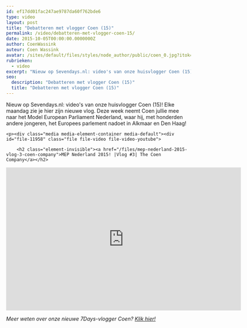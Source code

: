```yaml
---
id: ef17dd01fac247ae9787da60f762bde6
type: video
layout: post
title: "Debatteren met vlogger Coen (15)"
permalink: /video/debatteren-met-vlogger-coen-15/
date: 2015-10-05T00:00:00.0000000Z
author: CoenWassink
auteur: Coen Wassink
avatar: /sites/default/files/styles/node_author/public/coen_0.jpg?itok=u7TRnQBB
rubrieken:
  - video
excerpt: "Nieuw op Sevendays.nl: video's van onze huisvlogger Coen (15)! Elke maandag zie je hier zijn nieuwe vlog. Deze week neemt Coen jullie mee naar het Model European Parliament Nederland, waar hij, met honderden andere jongeren, het Europees parlement nadoet in Alkmaar en Den Haag!  "
seo:
  description: "Debatteren met vlogger Coen (15)"
  title: "Debatteren met vlogger Coen (15)"
---
```

Nieuw op Sevendays.nl: video's van onze huisvlogger Coen (15)! Elke maandag zie je hier zijn nieuwe vlog. Deze week neemt Coen jullie mee naar het Model European Parliament Nederland, waar hij, met honderden andere jongeren, het Europees parlement nadoet in Alkmaar en Den Haag!  

    <p><div class="media media-element-container media-default"><div id="file-11958" class="file file-video file-video-youtube">

        <h2 class="element-invisible"><a href="/files/mep-nederland-2015-vlog-3-coen-company">MEP Nederland 2015! |Vlog #3| The Coen Company</a></h2>
    
  
  <div class="content">
    <div class="media-youtube-video media-element file-default media-youtube-1">
  <iframe class="media-youtube-player" width="640" height="390" title="MEP Nederland 2015! |Vlog #3| The Coen Company" src="https://www.youtube.com/embed/SGZWOJiOkCA?wmode=opaque&controls=" name="MEP Nederland 2015! |Vlog #3| The Coen Company" frameborder="0" allowfullscreen="">Video van MEP Nederland 2015! |Vlog #3| The Coen Company</iframe>
</div>
  </div>

  
</div>
</div>
<p><em>Meer weten over onze nieuwe 7Days-vlogger Coen? <a href="/video-blogs/en-onze-7days-vlogger-geworden">Klik hier!</a></em></p>  
